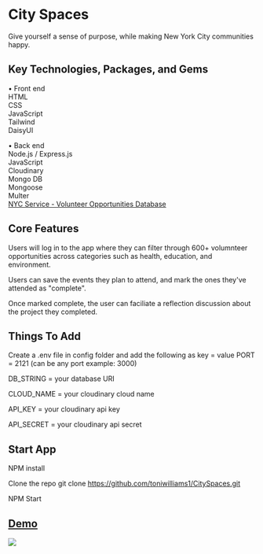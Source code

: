 # City Spaces
 
Give yourself a sense of purpose, while making New York City communities happy.

## Key Technologies, Packages, and Gems

• Front end <br>
HTML <br>
CSS <br>
JavaScript <br>
Tailwind <br>
DaisyUI

• Back end <br>
Node.js / Express.js <br>
JavaScript <br>
Cloudinary <br>
Mongo DB <br>
Mongoose <br>
Multer <br>
[NYC Service - Volunteer Opportunities Database](https://data.cityofnewyork.us/Social-Services/NYC-Service-Volunteer-Opportunities-Database/btdp-kset)

## Core Features
 Users will log in to the app where they can filter through 600+ volumnteer opportunities across categories such as health, education, and environment. <br>

Users can save the events they plan to attend, and mark the ones they've attended as "complete". <br>

Once marked complete, the user can faciliate a reflection discussion about the project they completed. 

## Things To Add

Create a .env file in config folder and add the following as key = value
PORT = 2121 (can be any port example: 3000)

DB_STRING = your database URI

CLOUD_NAME = your cloudinary cloud name

API_KEY = your cloudinary api key

API_SECRET = your cloudinary api secret

## Start App
NPM install

Clone the repo git clone https://github.com/toniwilliams1/CitySpaces.git

NPM Start

## [Demo](https://luxebar.netlify.app/)
<img src="https://user-images.githubusercontent.com/100317017/204971083-44b43493-0ea7-457f-a6a0-a0b736904d5e.png">

